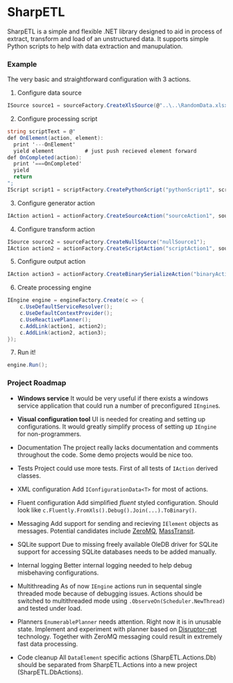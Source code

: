 # SharpETL

SharpETL is a simple and flexible .NET library designed to aid in process of extract, transform and load of an unstructured data.
It supports simple Python scripts to help with data extraction and manupulation.

### Example

The very basic and straightforward configuration with 3 actions.

1. Configure data source
```c#
ISource source1 = sourceFactory.CreateXlsSource(@"..\..\RandomData.xlsx", true);
```

2. Configure processing script
```c#
string scriptText = @"
def OnElement(action, element):
  print '---OnElement'
  yield element          # just push recieved element forward
def OnCompleted(action):
  print '===OnCompleted'
  yield
  return
";
IScript script1 = scriptFactory.CreatePythonScript("pythonScript1", scriptText);
```

3. Configure generator action
```c#
IAction action1 = actionFactory.CreateSourceAction("sourceAction1", source1);
```

4. Configure transform action
```c#
ISource source2 = sourceFactory.CreateNullSource("nullSource1");
IAction action2 = actionFactory.CreateScriptAction("scriptAction1", source2, script1);
```

5. Configure output action
```c#
IAction action3 = actionFactory.CreateBinarySerializeAction("binaryAction1", @"Data.bin");
```

6. Create processing engine
```c#
IEngine engine = engineFactory.Create(c => {
    c.UseDefaultServiceResolver();
    c.UseDefaultContextProvider();
    c.UseReactivePlanner();
    c.AddLink(action1, action2);
    c.AddLink(action2, action3);
});
```

7. Run it!
```c#
engine.Run();
```

### Project Roadmap

- **Windows service**
It would be very useful if there exists a windows service application that could run a number of preconfigured `IEngine`s.

- **Visual configuration tool**
UI is needed for creating and setting up configurations.
It would greatly simplify process of setting up `IEngine` for non-programmers.

- Documentation
The project really lacks documentation and comments throughout the code.
Some demo projects would be nice too.

- Tests
Project could use more tests.
First of all tests of `IAction` derived classes.

- XML configuration
Add `IConfigurationData<T>` for most of actions.

- Fluent configuration
Add simplified *fluent* styled configuration.
Should look like `c.Fluently.FromXls().Debug().Join(...).ToBinary()`.

- Messaging
Add support for sending and recieving `IElement` objects as messages.
Potential candidates include [ZeroMQ](http://zeromq.org/), [MassTransit](http://masstransit-project.com/).

- SQLite support
Due to missing freely available OleDB driver for SQLite support for accessing SQLite databases needs to be added manually.

- Internal logging
Better internal logging needed to help debug misbehaving configurations.

- Multithreading
As of now `IEngine` actions run in sequental single threaded mode because of debugging issues.
Actions should be switched to multithreaded mode using `.ObserveOn(Scheduler.NewThread)` and tested under load.

- Planners
`EnumerablePlanner` needs attention. Right now it is in unusable state.
Implement and experiment with planner based on [Disruptor-net](https://github.com/odeheurles/Disruptor-net) technology.
Together with ZeroMQ messaging could result in extremely fast data processing.

- Code cleanup
All `DataElement` specific actions (SharpETL.Actions.Db) should be separated from SharpETL.Actions into a new project (SharpETL.DbActions).
